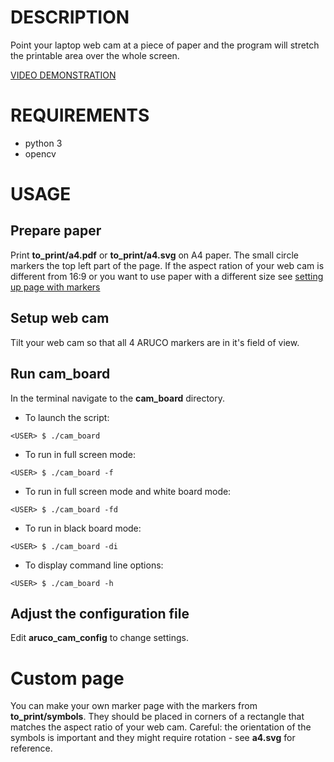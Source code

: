 # DESCRIPTION

Point your laptop web cam at a piece of paper
and the program will stretch the printable area
over the whole screen.

[VIDEO DEMONSTRATION](demo.mp4)

# REQUIREMENTS

- python 3
- opencv

# USAGE

## Prepare paper

Print **to_print/a4.pdf** or **to_print/a4.svg**
on A4 paper. The small circle markers
the top left part of the page.
If the aspect ration of your web cam is different
from 16:9 or you want to use paper with a different size
see [setting up page with markers](#custom-page)

## Setup web cam 

Tilt your web cam so that all 4 ARUCO markers are in it's field of view.

## Run cam_board

In the terminal navigate to the **cam_board** directory.

- To launch the script:
```
<USER> $ ./cam_board 
```
- To run in full screen mode:
```
<USER> $ ./cam_board -f
```
- To run in full screen mode and white board mode:
```
<USER> $ ./cam_board -fd
```
- To run in black board mode:
```
<USER> $ ./cam_board -di
```
- To display command line options:
```
<USER> $ ./cam_board -h
```

## Adjust the configuration file

Edit **aruco_cam_config** to change settings. 

# Custom page

You can make your own marker page with the markers
from **to_print/symbols**. They should be placed
in corners of a rectangle that matches the
aspect ratio of your web cam. Careful: the
orientation of the symbols is important and
they might require rotation - see **a4.svg**
for reference.


